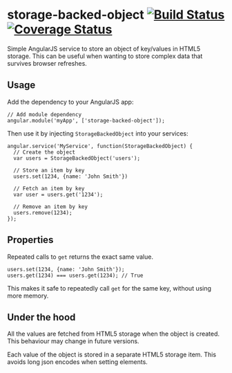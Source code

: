storage-backed-object [![Build Status](https://api.travis-ci.org/intelligentgolf/storage-backed-object.png?branch=master)](https://travis-ci.org/intelligentgolf/storage-backed-object) [![Coverage Status](https://coveralls.io/repos/intelligentgolf/storage-backed-object/badge.png?branch=master)](https://coveralls.io/r/intelligentgolf/storage-backed-object?branch=master)
=====================

Simple AngularJS service to store an object of key/values in HTML5 storage. This can be useful when wanting to store complex data that survives browser refreshes.

Usage
-----

Add the dependency to your AngularJS app:

    // Add module dependency 
    angular.module('myApp', ['storage-backed-object']);
    
Then use it by injecting `StorageBackedObject` into your services:
       
    angular.service('MyService', function(StorageBackedObject) {
      // Create the object
      var users = StorageBackedObject('users');
    
      // Store an item by key
      users.set(1234, {name: 'John Smith'})
    
      // Fetch an item by key
      var user = users.get('1234');
    
      // Remove an item by key
      users.remove(1234);
    });    
  

Properties
----------

Repeated calls to `get` returns the exact same value.

    users.set(1234, {name: 'John Smith'});
    users.get(1234) === users.get(1234); // True
    
This makes it safe to repeatedly call `get` for the same key, without using more memory.
    
    
Under the hood
--------------

All the values are fetched from HTML5 storage when the object is created. This behaviour may change in future versions.

Each value of the object is stored in a separate HTML5 storage item. This avoids long json encodes  when setting elements.

    
    
    
